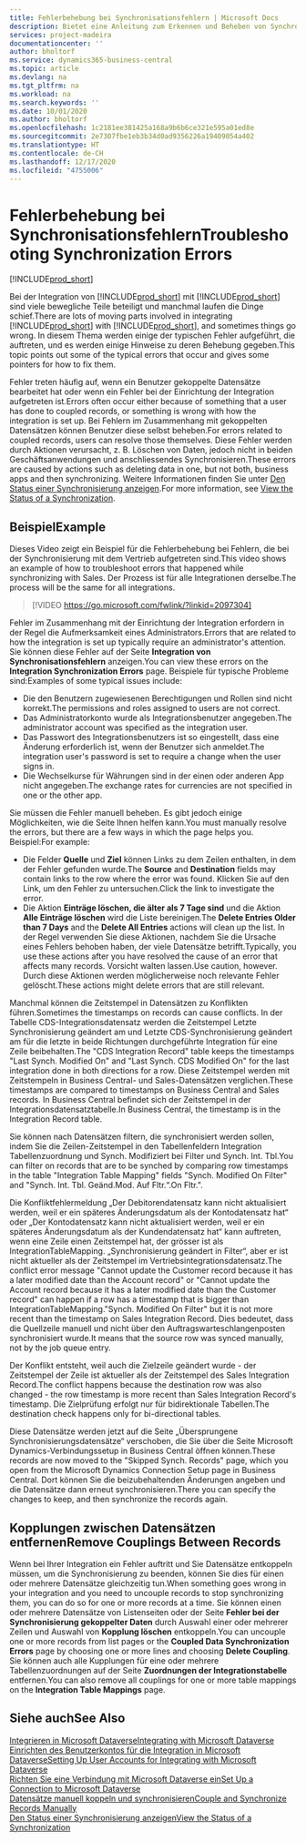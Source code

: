 ```yaml
---
title: Fehlerbehebung bei Synchronisationsfehlern | Microsoft Docs
description: Bietet eine Anleitung zum Erkennen und Beheben von Synchronisationsfehlern.
services: project-madeira
documentationcenter: ''
author: bholtorf
ms.service: dynamics365-business-central
ms.topic: article
ms.devlang: na
ms.tgt_pltfrm: na
ms.workload: na
ms.search.keywords: ''
ms.date: 10/01/2020
ms.author: bholtorf
ms.openlocfilehash: 1c2181ee381425a168a9b6b6ce321e595a01ed8e
ms.sourcegitcommit: 2e7307fbe1eb3b34d0ad9356226a19409054a402
ms.translationtype: HT
ms.contentlocale: de-CH
ms.lasthandoff: 12/17/2020
ms.locfileid: "4755006"
---
```

# <a name="troubleshooting-synchronization-errors"></a><span data-ttu-id="30cdb-103">Fehlerbehebung bei Synchronisationsfehlern</span><span class="sxs-lookup"><span data-stu-id="30cdb-103">Troubleshooting Synchronization Errors</span></span>
[!INCLUDE[prod_short](includes/cc_data_platform_banner.md)]

<span data-ttu-id="30cdb-104">Bei der Integration von [!INCLUDE[prod_short](includes/prod_short.md)] mit [!INCLUDE[prod_short](includes/cds_long_md.md)] sind viele bewegliche Teile beteiligt und manchmal laufen die Dinge schief.</span><span class="sxs-lookup"><span data-stu-id="30cdb-104">There are lots of moving parts involved in integrating [!INCLUDE[prod_short](includes/prod_short.md)] with [!INCLUDE[prod_short](includes/cds_long_md.md)], and sometimes things go wrong.</span></span> <span data-ttu-id="30cdb-105">In diesem Thema werden einige der typischen Fehler aufgeführt, die auftreten, und es werden einige Hinweise zu deren Behebung gegeben.</span><span class="sxs-lookup"><span data-stu-id="30cdb-105">This topic points out some of the typical errors that occur and gives some pointers for how to fix them.</span></span>

<span data-ttu-id="30cdb-106">Fehler treten häufig auf, wenn ein Benutzer gekoppelte Datensätze bearbeitet hat oder wenn ein Fehler bei der Einrichtung der Integration aufgetreten ist.</span><span class="sxs-lookup"><span data-stu-id="30cdb-106">Errors often occur either because of something that a user has done to coupled records, or something is wrong with how the integration is set up.</span></span> <span data-ttu-id="30cdb-107">Bei Fehlern im Zusammenhang mit gekoppelten Datensätzen können Benutzer diese selbst beheben.</span><span class="sxs-lookup"><span data-stu-id="30cdb-107">For errors related to coupled records, users can resolve those themselves.</span></span> <span data-ttu-id="30cdb-108">Diese Fehler werden durch Aktionen verursacht, z. B. Löschen von Daten, jedoch nicht in beiden Geschäftsanwendungen und anschliessendes Synchronisieren.</span><span class="sxs-lookup"><span data-stu-id="30cdb-108">These errors are caused by actions such as deleting data in one, but not both, business apps and then synchronizing.</span></span> <span data-ttu-id="30cdb-109">Weitere Informationen finden Sie unter [Den Status einer Synchronisierung anzeigen](admin-how-to-view-synchronization-status.md).</span><span class="sxs-lookup"><span data-stu-id="30cdb-109">For more information, see [View the Status of a Synchronization](admin-how-to-view-synchronization-status.md).</span></span>

## <a name="example"></a><span data-ttu-id="30cdb-110">Beispiel</span><span class="sxs-lookup"><span data-stu-id="30cdb-110">Example</span></span>
<span data-ttu-id="30cdb-111">Dieses Video zeigt ein Beispiel für die Fehlerbehebung bei Fehlern, die bei der Synchronisierung mit dem Vertrieb aufgetreten sind.</span><span class="sxs-lookup"><span data-stu-id="30cdb-111">This video shows an example of how to troubleshoot errors that happened while synchronizing with Sales.</span></span> <span data-ttu-id="30cdb-112">Der Prozess ist für alle Integrationen derselbe.</span><span class="sxs-lookup"><span data-stu-id="30cdb-112">The process will be the same for all integrations.</span></span> 

> [!VIDEO https://go.microsoft.com/fwlink/?linkid=2097304]

<span data-ttu-id="30cdb-113">Fehler im Zusammenhang mit der Einrichtung der Integration erfordern in der Regel die Aufmerksamkeit eines Administrators.</span><span class="sxs-lookup"><span data-stu-id="30cdb-113">Errors that are related to how the integration is set up typically require an administrator's attention.</span></span> <span data-ttu-id="30cdb-114">Sie können diese Fehler auf der Seite **Integration von Synchronisationsfehlern** anzeigen.</span><span class="sxs-lookup"><span data-stu-id="30cdb-114">You can view these errors on the **Integration Synchronization Errors** page.</span></span> <span data-ttu-id="30cdb-115">Beispiele für typische Probleme sind:</span><span class="sxs-lookup"><span data-stu-id="30cdb-115">Examples of some typical issues include:</span></span>  
  
* <span data-ttu-id="30cdb-116">Die den Benutzern zugewiesenen Berechtigungen und Rollen sind nicht korrekt.</span><span class="sxs-lookup"><span data-stu-id="30cdb-116">The permissions and roles assigned to users are not correct.</span></span>  
* <span data-ttu-id="30cdb-117">Das Administratorkonto wurde als Integrationsbenutzer angegeben.</span><span class="sxs-lookup"><span data-stu-id="30cdb-117">The administrator account was specified as the integration user.</span></span>  
* <span data-ttu-id="30cdb-118">Das Passwort des Integrationsbenutzers ist so eingestellt, dass eine Änderung erforderlich ist, wenn der Benutzer sich anmeldet.</span><span class="sxs-lookup"><span data-stu-id="30cdb-118">The integration user's password is set to require a change when the user signs in.</span></span>  
* <span data-ttu-id="30cdb-119">Die Wechselkurse für Währungen sind in der einen oder anderen App nicht angegeben.</span><span class="sxs-lookup"><span data-stu-id="30cdb-119">The exchange rates for currencies are not specified in one or the other app.</span></span>  
  
<span data-ttu-id="30cdb-120">Sie müssen die Fehler manuell beheben. Es gibt jedoch einige Möglichkeiten, wie die Seite Ihnen helfen kann.</span><span class="sxs-lookup"><span data-stu-id="30cdb-120">You must manually resolve the errors, but there are a few ways in which the page helps you.</span></span> <span data-ttu-id="30cdb-121">Beispiel:</span><span class="sxs-lookup"><span data-stu-id="30cdb-121">For example:</span></span>  

* <span data-ttu-id="30cdb-122">Die Felder **Quelle** und **Ziel** können Links zu dem Zeilen enthalten, in dem der Fehler gefunden wurde.</span><span class="sxs-lookup"><span data-stu-id="30cdb-122">The **Source** and **Destination** fields may contain links to the row where the error was found.</span></span> <span data-ttu-id="30cdb-123">Klicken Sie auf den Link, um den Fehler zu untersuchen.</span><span class="sxs-lookup"><span data-stu-id="30cdb-123">Click the link to investigate the error.</span></span>  
* <span data-ttu-id="30cdb-124">Die Aktion **Einträge löschen, die älter als 7 Tage sind** und die Aktion **Alle Einträge löschen** wird die Liste bereinigen.</span><span class="sxs-lookup"><span data-stu-id="30cdb-124">The **Delete Entries Older than 7 Days** and the **Delete All Entries** actions will clean up the list.</span></span> <span data-ttu-id="30cdb-125">In der Regel verwenden Sie diese Aktionen, nachdem Sie die Ursache eines Fehlers behoben haben, der viele Datensätze betrifft.</span><span class="sxs-lookup"><span data-stu-id="30cdb-125">Typically, you use these actions after you have resolved the cause of an error that affects many records.</span></span> <span data-ttu-id="30cdb-126">Vorsicht walten lassen.</span><span class="sxs-lookup"><span data-stu-id="30cdb-126">Use caution, however.</span></span> <span data-ttu-id="30cdb-127">Durch diese Aktionen werden möglicherweise noch relevante Fehler gelöscht.</span><span class="sxs-lookup"><span data-stu-id="30cdb-127">These actions might delete errors that are still relevant.</span></span>

<span data-ttu-id="30cdb-128">Manchmal können die Zeitstempel in Datensätzen zu Konflikten führen.</span><span class="sxs-lookup"><span data-stu-id="30cdb-128">Sometimes the timestamps on records can cause conflicts.</span></span> <span data-ttu-id="30cdb-129">In der Tabelle CDS-Integrationsdatensatz werden die Zeitstempel Letzte Synchronisierung geändert am und Letzte CDS-Synchronisierung geändert am für die letzte in beide Richtungen durchgeführte Integration für eine Zeile beibehalten.</span><span class="sxs-lookup"><span data-stu-id="30cdb-129">The "CDS Integration Record" table keeps the timestamps "Last Synch. Modified On" and "Last Synch. CDS Modified On" for the last integration done in both directions for a row.</span></span> <span data-ttu-id="30cdb-130">Diese Zeitstempel werden mit Zeitstempeln in Business Central- und Sales-Datensätzen verglichen.</span><span class="sxs-lookup"><span data-stu-id="30cdb-130">These timestamps are compared to timestamps on Business Central and Sales records.</span></span> <span data-ttu-id="30cdb-131">In Business Central befindet sich der Zeitstempel in der Integrationsdatensatztabelle.</span><span class="sxs-lookup"><span data-stu-id="30cdb-131">In Business Central, the timestamp is in the Integration Record table.</span></span>

<span data-ttu-id="30cdb-132">Sie können nach Datensätzen filtern, die synchronisiert werden sollen, indem Sie die Zeilen-Zeitstempel in den Tabellenfeldern Integration Tabellenzuordnung und Synch. Modifiziert bei Filter und Synch. Int. Tbl.</span><span class="sxs-lookup"><span data-stu-id="30cdb-132">You can filter on records that are to be synched by comparing row timestamps in the table "Integration Table Mapping" fields "Synch. Modified On Filter" and "Synch. Int. Tbl.</span></span> <span data-ttu-id="30cdb-133">Geänd.</span><span class="sxs-lookup"><span data-stu-id="30cdb-133">Mod.</span></span> <span data-ttu-id="30cdb-134">Auf Fltr.“.</span><span class="sxs-lookup"><span data-stu-id="30cdb-134">On Fltr.".</span></span>

<span data-ttu-id="30cdb-135">Die Konfliktfehlermeldung „Der Debitorendatensatz kann nicht aktualisiert werden, weil er ein späteres Änderungsdatum als der Kontodatensatz hat“ oder „Der Kontodatensatz kann nicht aktualisiert werden, weil er ein späteres Änderungsdatum als der Kundendatensatz hat“ kann auftreten, wenn eine Zeile einen Zeitstempel hat, der grösser ist als IntegrationTableMapping. „Synchronisierung geändert in Filter“, aber er ist nicht aktueller als der Zeitstempel im Vertriebsintegrationsdatensatz.</span><span class="sxs-lookup"><span data-stu-id="30cdb-135">The conflict error message "Cannot update the Customer record because it has a later modified date than the Account record" or "Cannot update the Account record because it has a later modified date than the Customer record" can happen if a row has a timestamp that is bigger than IntegrationTableMapping."Synch. Modified On Filter" but it is not more recent than the timestamp on Sales Integration Record.</span></span> <span data-ttu-id="30cdb-136">Dies bedeutet, dass die Quellzeile manuell und nicht über den Auftragswarteschlangenposten synchronisiert wurde.</span><span class="sxs-lookup"><span data-stu-id="30cdb-136">It means that the source row was synced manually, not by the job queue entry.</span></span> 

<span data-ttu-id="30cdb-137">Der Konflikt entsteht, weil auch die Zielzeile geändert wurde - der Zeitstempel der Zeile ist aktueller als der Zeitstempel des Sales Integration Record.</span><span class="sxs-lookup"><span data-stu-id="30cdb-137">The conflict happens because the destination row was also changed  - the row timestamp is more recent than Sales Integration Record's timestamp.</span></span> <span data-ttu-id="30cdb-138">Die Zielprüfung erfolgt nur für bidirektionale Tabellen.</span><span class="sxs-lookup"><span data-stu-id="30cdb-138">The destination check happens only for bi-directional tables.</span></span> 

<span data-ttu-id="30cdb-139">Diese Datensätze werden jetzt auf die Seite „Übersprungene Synchronisierungsdatensätze“ verschoben, die Sie über die Seite Microsoft Dynamics-Verbindungssetup in Business Central öffnen können.</span><span class="sxs-lookup"><span data-stu-id="30cdb-139">These records are now moved to the "Skipped Synch. Records" page, which you open from the Microsoft Dynamics Connection Setup page in Business Central.</span></span> <span data-ttu-id="30cdb-140">Dort können Sie die beizubehaltenden Änderungen angeben und die Datensätze dann erneut synchronisieren.</span><span class="sxs-lookup"><span data-stu-id="30cdb-140">There you can specify the changes to keep, and then synchronize the records again.</span></span>

## <a name="remove-couplings-between-records"></a><span data-ttu-id="30cdb-141">Kopplungen zwischen Datensätzen entfernen</span><span class="sxs-lookup"><span data-stu-id="30cdb-141">Remove Couplings Between Records</span></span>
<span data-ttu-id="30cdb-142">Wenn bei Ihrer Integration ein Fehler auftritt und Sie Datensätze entkoppeln müssen, um die Synchronisierung zu beenden, können Sie dies für einen oder mehrere Datensätze gleichzeitig tun.</span><span class="sxs-lookup"><span data-stu-id="30cdb-142">When something goes wrong in your integration and you need to uncouple records to stop synchronizing them, you can do so for one or more records at a time.</span></span> <span data-ttu-id="30cdb-143">Sie können einen oder mehrere Datensätze von Listenseiten oder der Seite **Fehler bei der Synchronisierung gekoppelter Daten** durch Auswahl einer oder mehrerer Zeilen und Auswahl von **Kopplung löschen** entkoppeln.</span><span class="sxs-lookup"><span data-stu-id="30cdb-143">You can uncouple one or more records from list pages or the **Coupled Data Synchronization Errors** page by choosing one or more lines and choosing **Delete Coupling**.</span></span> <span data-ttu-id="30cdb-144">Sie können auch alle Kupplungen für eine oder mehrere Tabellenzuordnungen auf der Seite **Zuordnungen der Integrationstabelle** entfernen.</span><span class="sxs-lookup"><span data-stu-id="30cdb-144">You can also remove all couplings for one or more table mappings on the **Integration Table Mappings** page.</span></span> 

## <a name="see-also"></a><span data-ttu-id="30cdb-145">Siehe auch</span><span class="sxs-lookup"><span data-stu-id="30cdb-145">See Also</span></span>
[<span data-ttu-id="30cdb-146">Integrieren in Microsoft Dataverse</span><span class="sxs-lookup"><span data-stu-id="30cdb-146">Integrating with Microsoft Dataverse</span></span>](admin-prepare-dynamics-365-for-sales-for-integration.md)  
[<span data-ttu-id="30cdb-147">Einrichten des Benutzerkontos für die Integration in Microsoft Dataverse</span><span class="sxs-lookup"><span data-stu-id="30cdb-147">Setting Up User Accounts for Integrating with Microsoft Dataverse</span></span>](admin-setting-up-integration-with-dynamics-sales.md)  
[<span data-ttu-id="30cdb-148">Richten Sie eine Verbindung mit Microsoft Dataverse  ein</span><span class="sxs-lookup"><span data-stu-id="30cdb-148">Set Up a Connection to Microsoft Dataverse</span></span>](admin-how-to-set-up-a-dynamics-crm-connection.md)  
[<span data-ttu-id="30cdb-149">Datensätze manuell koppeln und synchronisieren</span><span class="sxs-lookup"><span data-stu-id="30cdb-149">Couple and Synchronize Records Manually</span></span>](admin-how-to-couple-and-synchronize-records-manually.md)  
[<span data-ttu-id="30cdb-150">Den Status einer Synchronisierung anzeigen</span><span class="sxs-lookup"><span data-stu-id="30cdb-150">View the Status of a Synchronization</span></span>](admin-how-to-view-synchronization-status.md)  
